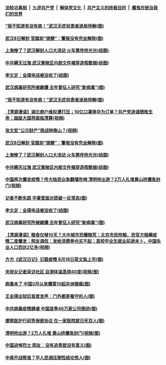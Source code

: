####  [法轮功真相](../../../../basic/blob/master/README.md?t=04080001) &nbsp;|&nbsp; [九评共产党](../../../../9ping.md/blob/master/README.md?t=04080001) &nbsp;|&nbsp; [解体党文化](../../../../jtdwh.md/blob/master/README.md?t=04080001)  &nbsp;|&nbsp; [共产主义的终极目的](../../../../gczydzjmd.md/blob/master/README.md?t=04080001) &nbsp;|&nbsp; [魔鬼在统治我们的世界](../../../../mgztzwmdsj.md/blob/master/README.md?t=04080001) 

#### [“我不知道有没有病！”武汉无症状患者迷局待解(图)](../pages/p1/928976.md?t=04080001) 

#### [武汉8日解封 官媒却“提醒”：警报没有完全解除(图)](../pages/p1/928954.md?t=04080001) 

#### [上海惨了？武汉解封人口大流动 火车票传抢光光(组图)](../pages/p1/928952.md?t=04080001) 

#### [中共瞒天过海 武汉黄陂区内部文件揭穿造假数据(组图)](../pages/p1/928945.md?t=04080001) 

#### [李文足：全璋电话被没收了(组图)](../pages/p1/928879.md?t=04080001) 

#### [武汉病毒研究所被踢爆 去年曾征人研究“新病毒”(图)](../pages/p1/928865.md?t=04080001) 

#### [“我不知道有没有病！”武汉无症状患者迷局待解(图)](../pages/p1/928976.md?t=04080001) 

#### [【清源漫语】湖北商户维权遭打压；10亿口罩换华为订单？共产党造谣牺牲生命；超级大国将面临清算(视频)](../pages/p1/928977.md?t=04080001) 

#### [张文宏“公示财产”挑战钟南山？(视频)](../pages/p1/928975.md?t=04080001) 

#### [武汉8日解封 官媒却“提醒”：警报没有完全解除(图)](../pages/p1/928954.md?t=04080001) 

#### [上海惨了？武汉解封人口大流动 火车票传抢光光(组图)](../pages/p1/928952.md?t=04080001) 

#### [中共瞒天过海 武汉黄陂区内部文件揭穿造假数据(组图)](../pages/p1/928945.md?t=04080001) 

#### [中国再次爆发疫情？传大陆民众急翻墙吹哨 清明抢出游？2万人扎堆黄山挤爆急封门(视频)](../pages/p1/928889.md?t=04080001) 

#### [记者不断失踪 华春莹面对质疑一反常态(图)](../pages/p1/928872.md?t=04080001) 

#### [李文足：全璋电话被没收了(组图)](../pages/p1/928879.md?t=04080001) 

#### [武汉病毒研究所被踢爆 去年曾征人研究“新病毒”(图)](../pages/p1/928865.md?t=04080001) 

#### [【清源漫语】粮食仅够10天？大中城市恐爆粮荒；北京市民抢粮，恐官方隐瞒疫情二度爆发；网友调侃：发给消费券也买不起；高校毕业生就业前途未卜，中国失业人口恐达2亿多(视频)](../pages/p1/928846.md?t=04080001) 

#### [方方《武汉日记》记载疫情 8月18日英文版上市(图)](../pages/p1/928848.md?t=04080001) 

#### [央视女记者采访社区 自测体温高烧40度(视频/图)](../pages/p1/928842.md?t=04080001) 

#### [病毒未了 中国3月以来爆第10起非洲猪瘟(图)](../pages/p1/928837.md?t=04080001) 

#### [王全璋出狱后首度发声：门外都是看守的人(图)](../pages/p1/928812.md?t=04080001) 

#### [中共病毒疫情肆虐 中国首季46万家公司倒闭(图)](../pages/p1/928813.md?t=04080001) 

#### [援鄂医护行前签保密协议 仅一家医院就日死百人(图)](../pages/p1/928738.md?t=04080001) 

#### [清明抢出游？2万人扎堆 黄山挤爆急封门(视频/图)](../pages/p1/928747.md?t=04080001) 

#### [中国追悼烈士 网友：没有追责就没有意义(图)](../pages/p1/928744.md?t=04080001) 

#### [中美开战帮谁？华人民调压倒性结论惊人(图)](../pages/p1/928743.md?t=04080001) 

